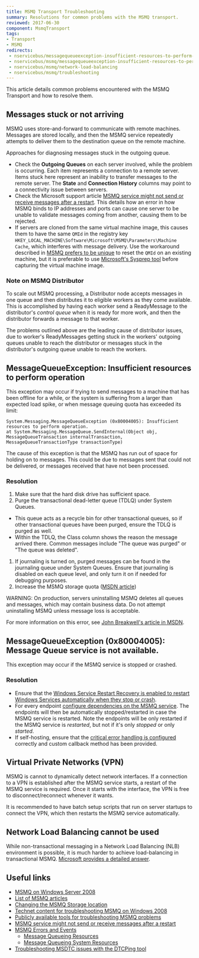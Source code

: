 ```yaml
---
title: MSMQ Transport Troubleshooting
summary: Resolutions for common problems with the MSMQ transport.
reviewed: 2017-06-30
component: MsmqTransport
tags:
- Transport
- MSMQ
redirects:
 - nservicebus/messagequeueexception-insufficient-resources-to-perform-operation
 - nservicebus/msmq/messagequeueexception-insufficient-resources-to-perform-operation
 - nservicebus/msmq/network-load-balancing
 - nservicebus/msmq/troubleshooting
---
```


This article details common problems encountered with the MSMQ Transport and how to resolve them.


## Messages stuck or not arriving

MSMQ uses store-and-forward to communicate with remote machines. Messages are stored locally, and then the MSMQ service repeatedly attempts to deliver them to the destination queue on the remote machine.

Approaches for diagnosing messages stuck in the outgoing queue.

 * Check the **Outgoing Queues** on each server involved, while the problem is occurring. Each item represents a connection to a remote server. Items stuck here represent an inability to transfer messages to the remote server. The **State** and **Connection History** columns may point to a connectivity issue between servers.
 * Check the Microsoft support article [MSMQ service might not send or receive messages after a restart](https://support.microsoft.com/en-us/kb/2554746). This details how an error in how MSMQ binds to IP addresses and ports can cause one server to be unable to validate messages coming from another, causing them to be rejected.
 * If servers are cloned from the same virtual machine image, this causes them to have the same `QMId` in the registry key `HKEY_LOCAL_MACHINE\Software\Microsoft\MSMQ\Parameters\Machine Cache`, which interferes with message delivery. Use the workaround described in [MSMQ prefers to be unique](https://blogs.msdn.microsoft.com/johnbreakwell/2007/02/06/msmq-prefers-to-be-unique/) to reset the `QMId` on an existing machine, but it is preferable to use [Microsoft's Sysprep tool](https://support.microsoft.com/en-us/kb/314828) before capturing the virtual machine image.


### Note on MSMQ Distributor

To scale out MSMQ processing, a Distributor node accepts messages in one queue and then distributes it to eligible workers as they come available. This is accomplished by having each worker send a ReadyMessage to the distributor's *control queue* when it is ready for more work, and then the distributor forwards a message to that worker.

The problems outlined above are the leading cause of distributor issues, due to worker's ReadyMessages getting stuck in the workers' outgoing queues unable to reach the distributor or messages stuck in the distributor's outgoing queue unable to reach the workers.


## MessageQueueException: Insufficient resources to perform operation

This exception may occur if trying to send messages to a machine that has been offline for a while, or the system is suffering from a larger than expected load spike, or when message queuing quota has exceeded its limit:

```
System.Messaging.MessageQueueException (0x80004005): Insufficient resources to perform operation.
at System.Messaging.MessageQueue.SendInternal(Object obj, MessageQueueTransaction internalTransaction, MessageQueueTransactionType transactionType)
```

The cause of this exception is that the MSMQ has run out of space for holding on to messages. This could be due to messages sent that could not be delivered, or messages received that have not been processed.


### Resolution

 1. Make sure that the hard disk drive has sufficient space.
 1. Purge the transactional dead-letter queue (TDLQ) under System Queues.
  * This queue acts as a recycle bin for other transactional queues, so if other transactional queues have been purged, ensure the TDLQ is purged as well.
  * Within the TDLQ, the Class column shows the reason the message arrived there. Common messages include "The queue was purged" or "The queue was deleted".
 1. If journaling is turned on, purged messages can be found in the journaling queue under System Queues. Ensure that journaling is disabled on each queue level, and only turn it on if needed for debugging purposes.
 1. Increase the MSMQ storage quota ([MSDN article](https://support.microsoft.com/en-us/kb/899612))

WARNING: On production, servers uninstalling MSMQ deletes all queues and messages, which may contain business data. Do not attempt uninstalling MSMQ unless message loss is acceptable.

For more information on this error, see [John Breakwell's article in MSDN](https://blogs.msdn.microsoft.com/johnbreakwell/2006/09/18/insufficient-resources-run-away-run-away/).


## MessageQueueException (0x80004005): Message Queue service is not available.

This exception may occur if the MSMQ service is stopped or crashed.


### Resolution

- Ensure that the [Windows Service Restart Recovery is enabled to restart Windows Services automatically when they stop or crash](/nservicebus/hosting/windows-service.md#installation-restart-recovery).
- For every endpoint [configure dependencies on the MSMQ service](/nservicebus/hosting/windows-service.md#installation-service-dependencies). The endpoints will then be automatically stopped/restarted in case the MSMQ service is restarted. Note the endpoints will be only restarted if the MSMQ service is _restarted_, but not if it's only _stopped_ or only _started_.
- If self-hosting, ensure that the [critical error handling is configured](/nservicebus/hosting/critical-errors.md#custom-handling) correctly and custom callback method has been provided.


## Virtual Private Networks (VPN)

MSMQ is cannot to dynamically detect network interfaces. If a connection to a VPN is established after the MSMQ service starts, a restart of the MSMQ service is required. Once it starts with the interface, the VPN is free to disconnect/reconnect whenever it wants.

It is recommended to have batch setup scripts that run on server startups to connect the VPN, which then restarts the MSMQ service automatically.


## Network Load Balancing cannot be used

While non-transactional messaging in a Network Load Balancing (NLB) environment is possible, it is much harder to achieve load-balancing in transactional MSMQ. [Microsoft provides a detailed answer](https://support.microsoft.com/en-us/kb/899611).


## Useful links

 - [MSMQ on Windows Server 2008](https://technet.microsoft.com/en-gb/library/cc753070%28WS.10%29.aspx)
 - [List of MSMQ articles](https://blogs.msdn.microsoft.com/johnbreakwell/)
 - [Changing the MSMQ Storage location](https://blogs.msdn.microsoft.com/johnbreakwell/2009/02/09/changing-the-msmq-storage-location/)
 - [Technet content for troubleshooting MSMQ on Windows 2008](https://blogs.msdn.microsoft.com/johnbreakwell/2008/05/07/technet-content-for-troubleshooting-msmq-on-windows-2008-and-vista/)
 - [Publicly available tools for troubleshooting MSMQ problems](https://blogs.msdn.microsoft.com/johnbreakwell/2007/12/13/what-publically-available-tools-are-there-for-troubleshooting-msmq-problems/)
 - [MSMQ service might not send or receive messages after a restart](https://support.microsoft.com/en-us/kb/2554746)
 - [MSMQ Errors and Events](https://technet.microsoft.com/en-us/library/dd337466.aspx)
   - [Message Queueing Resources](https://technet.microsoft.com/en-us/library/dd337480.aspx)
   - [Message Queueing System Resources](https://technet.microsoft.com/en-us/library/dd337537.aspx)
 - [Troubleshooting MSDTC issues with the DTCPing tool](https://blogs.msdn.microsoft.com/distributedservices/2008/11/12/troubleshooting-msdtc-issues-with-the-dtcping-tool/)
